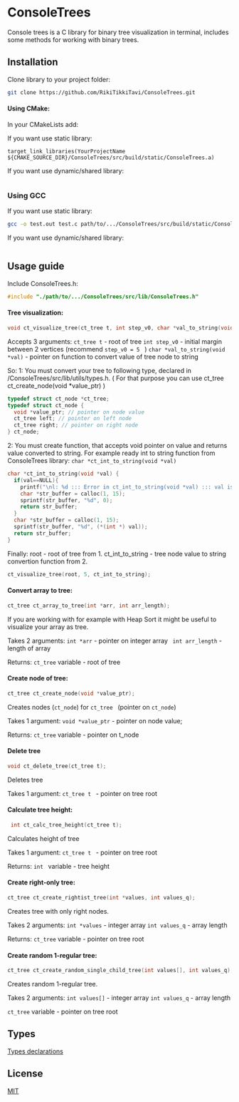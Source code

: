 # ConsoleTrees

Console trees is a C library for binary tree visualization in terminal, includes some methods for working
with binary trees.



## Installation

Clone library to your project folder:
```bash
git clone https://github.com/RikiTikkiTavi/ConsoleTrees.git
```

#### Using CMake:
In your CMakeLists add:

If you want use static library:
```
target_link_libraries(YourProjectName ${CMAKE_SOURCE_DIR}/ConsoleTrees/src/build/static/ConsoleTrees.a)
 ```
If you want use dynamic/shared library:
 ```
 ```

### Using GCC

If you want use static library:
```bash
gcc -o test.out test.c path/to/.../ConsoleTrees/src/build/static/ConsoleTrees.a
```

If you want use dynamic/shared library:
 ```
 ```

## Usage  guide

Include ConsoleTrees.h:
```c
#include "./path/to/.../ConsoleTrees/src/lib/ConsoleTrees.h"
```

   #### Tree visualization:
```c
void ct_visualize_tree(ct_tree t, int step_v0, char *val_to_string(void *val));
```

Accepts 3 arguments:
```ct_tree t``` - root of tree
```int step_v0```  - initial margin between 2 vertices (recommend ```step_v0 = 5 ``` )
```char *val_to_string(void *val)``` - pointer on function to convert value of tree node to string

So:
1: You must convert your tree to following type, declared in /ConsoleTrees/src/lib/utils/types.h.
( For that purpose you can use ct_tree ct_create_node(void *value_ptr) )
```c
typedef struct ct_node *ct_tree;
typedef struct ct_node {
  void *value_ptr; // pointer on node value
  ct_tree left; // pointer on left node
  ct_tree right; // pointer on right node
} ct_node;
```
2: You must create function, that accepts void pointer on value and returns value converted to string. For example ready int to string function from ConsoleTrees library: ```char *ct_int_to_string(void *val)```
```c
char *ct_int_to_string(void *val) {
  if(val==NULL){
    printf("\nl: %d ::: Error in ct_int_to_string(void *val) ::: val is NULL\n", __LINE__);
    char *str_buffer = calloc(1, 15);
    sprintf(str_buffer, "%d", 0);
    return str_buffer;
  }
  char *str_buffer = calloc(1, 15);
  sprintf(str_buffer, "%d", (*(int *) val));
  return str_buffer;
}
```
  Finally:
  root - root of tree from 1.
  ct_int_to_string - tree node value to string convertion function from 2.
 ```c
 ct_visualize_tree(root, 5, ct_int_to_string);
  ```

#### Convert array to tree:
```c
ct_tree ct_array_to_tree(int *arr, int arr_length);
```
If you are working with for example with Heap Sort it might be useful to visualize your array as tree.

Takes 2 arguments:
``` int *arr ``` - pointer on integer array
```  int arr_length ``` - length of array

Returns:
```ct_tree```  variable - root of tree

#### Create node of tree:
 ```c
ct_tree ct_create_node(void *value_ptr);
```
Creates nodes (```ct_node```) for ```ct_tree ``` (pointer on ```ct_node```)

Takes 1 argument:
```void *value_ptr``` - pointer on node value;

Returns:
```ct_tree``` variable - pointer on t_node

#### Delete tree
```c
void ct_delete_tree(ct_tree t);
```
Deletes tree

Takes 1 argument:
```ct_tree t ``` - pointer on tree root

#### Calculate tree height:
```c
 int ct_calc_tree_height(ct_tree t);
```
Calculates height of tree

Takes 1 argument:
```ct_tree t ``` - pointer on tree root

Returns:
```int ``` variable - tree height

#### Create right-only tree:
```c
ct_tree ct_create_rightist_tree(int *values, int values_q);
```
Creates tree with only right nodes.

Takes 2 arguments:
```int *values``` - integer array
```int values_q``` - array length

Returns:
```ct_tree``` variable - pointer on tree root

#### Create random 1-regular tree:
``` c
ct_tree ct_create_random_single_child_tree(int values[], int values_q);
```
Creates random 1-regular tree.

Takes 2 arguments:
```int values[]``` - integer array
```int values_q``` - array length

```ct_tree``` variable - pointer on tree root

## Types
[Types declarations](https://github.com/RikiTikkiTavi/ConsoleTrees/blob/master/src/lib/utils/types.h)


## License
[MIT](https://choosealicense.com/licenses/mit/)